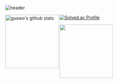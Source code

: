 <!--
**guswo4324/guswo4324** is a ✨ _special_ ✨ repository because its `README.md` (this file) appears on your GitHub profile.

Here are some ideas to get you started:

- 🔭 I’m currently working on ...
- 🌱 I’m currently learning ...
- 👯 I’m looking to collaborate on ...
- 🤔 I’m looking for help with ...
- 💬 Ask me about ...
- 📫 How to reach me: ...
- 😄 Pronouns: ...
- ⚡ Fun fact: ...
-->
![header](https://capsule-render.vercel.app/api?type=waving&color=gradient&height=200&section=header&text=코린이&fontSize=60)

<a href="https://github.com/guswo4324"><img align="left" style="height:170px" src="https://github-readme-stats.vercel.app/api?username=guswo4324&show_icons=true&include_all_commits=true&theme=nord&hide_border=true" alt="guswo's github stats" /></a>

[![Solved.ac Profile](http://mazassumnida.wtf/api/v2/generate_badge?boj=guswo4324)](https://solved.ac/guswo4324/)

<a href="https://github.com/guswo4324"><img align="center" style="height:170px" src="https://github-readme-stats.vercel.app/api/top-langs/?username=guswo4324&layout=compact&theme=nord&hide_border=true" /></a> 
